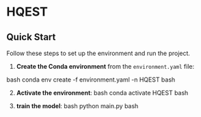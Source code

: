 # HQEST

## Quick Start

Follow these steps to set up the environment and run the project.

1.  **Create the Conda environment** from the `environment.yaml` file:

bash
conda env create -f environment.yaml -n HQEST
bash

2.  **Activate the environment**:
bash
conda activate HQEST
bash

3.  **train the model**:
bash
python main.py
bash

   
